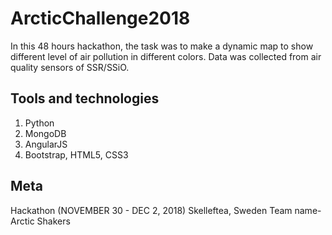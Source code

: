 # ArcticChallenge2018

In this 48 hours hackathon, the task was to make a dynamic map to show different level of air pollution in different colors. Data was collected from air quality sensors of SSR/SSiO. 

## Tools and technologies

1. Python
2. MongoDB
3. AngularJS
4. Bootstrap, HTML5, CSS3

## Meta
Hackathon (NOVEMBER 30 - DEC 2, 2018) Skelleftea, Sweden
Team name- Arctic Shakers
